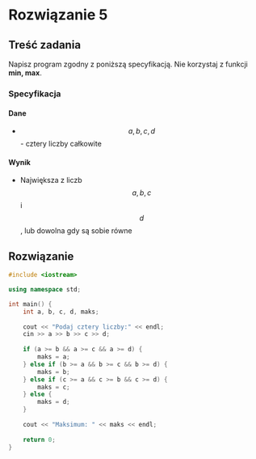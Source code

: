 # Rozwiązanie 5

## Treść zadania

Napisz program zgodny z poniższą specyfikacją. Nie korzystaj z funkcji **min, max**.

### Specyfikacja

#### Dane

* $$a, b, c, d$$ - cztery liczby całkowite

#### Wynik

* Największa z liczb $$a, b, c$$ i $$d$$, lub dowolna gdy są sobie równe

## Rozwiązanie

```cpp
#include <iostream>

using namespace std;

int main() {
    int a, b, c, d, maks;
    
    cout << "Podaj cztery liczby:" << endl;
    cin >> a >> b >> c >> d;
    
    if (a >= b && a >= c && a >= d) {
        maks = a;
    } else if (b >= a && b >= c && b >= d) {
        maks = b;
    } else if (c >= a && c >= b && c >= d) {
        maks = c;
    } else {
        maks = d;
    }
    
    cout << "Maksimum: " << maks << endl;
    
    return 0;
}
```
